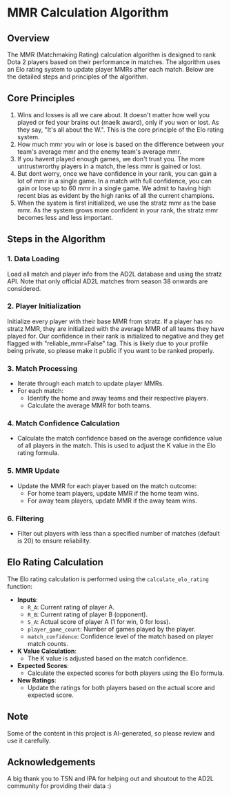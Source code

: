 # MMR Calculation Algorithm

## Overview
The MMR (Matchmaking Rating) calculation algorithm is designed to rank Dota 2 players based on their performance in matches. The algorithm uses an Elo rating system to update player MMRs after each match. Below are the detailed steps and principles of the algorithm.

## Core Principles
1. Wins and losses is all we care about. It doesn't matter how well you played or fed your brains out (maelk award), only if you won or lost. As they say, "It's all about the W.". This is the core principle of the Elo rating system. 
2. How much mmr you win or lose is based on the difference between your team's average mmr and the enemy team's average mmr.
3. If you havent played enough games, we don't trust you. The more untrustwrorthy players in a match, the less mmr is gained or lost.
4. But dont worry, once we have confidence in your rank, you can gain a lot of mmr in a single game. In a match with full confidence, you can gain or lose up to 60 mmr in a single game. We admit to having high recent bias as evident by the high ranks of all the current champions.
5. When the system is first initialized, we use the stratz mmr as the base mmr. As the system grows more confident in your rank, the stratz mmr becomes less and less important. 

## Steps in the Algorithm

### 1. Data Loading
Load all match and player info from the AD2L database and using the stratz API. Note that only official AD2L matches from season 38 onwards are considered.

### 2. Player Initialization
Initialize every player with their base MMR from stratz. If a player has no stratz MMR, they are initialized with the average MMR of all teams they have played for. Our confidence in their rank is initialized to negative and they get flagged with "reliable_mmr=False" tag. This is likely due to your profile being private, so please make it public if you want to be ranked properly.

### 3. Match Processing
- Iterate through each match to update player MMRs.
- For each match:
  - Identify the home and away teams and their respective players.
  - Calculate the average MMR for both teams.

### 4. Match Confidence Calculation
- Calculate the match confidence based on the average confidence value of all players in the match. This is used to adjust the K value in the Elo rating formula.

### 5. MMR Update
- Update the MMR for each player based on the match outcome:
  - For home team players, update MMR if the home team wins.
  - For away team players, update MMR if the away team wins.

### 6. Filtering
- Filter out players with less than a specified number of matches (default is 20) to ensure reliability.

## Elo Rating Calculation
The Elo rating calculation is performed using the `calculate_elo_rating` function:
- **Inputs**:
  - `R_A`: Current rating of player A.
  - `R_B`: Current rating of player B (opponent).
  - `S_A`: Actual score of player A (1 for win, 0 for loss).
  - `player_game_count`: Number of games played by the player.
  - `match_confidence`: Confidence level of the match based on player match counts.
- **K Value Calculation**:
  - The K value is adjusted based on the match confidence.
- **Expected Scores**:
  - Calculate the expected scores for both players using the Elo formula.
- **New Ratings**:
  - Update the ratings for both players based on the actual score and expected score.

## Note
Some of the content in this project is AI-generated, so please review and use it carefully.

## Acknowledgements
A big thank you to TSN and IPA for helping out and shoutout to the AD2L community for providing their data :)
``` 
